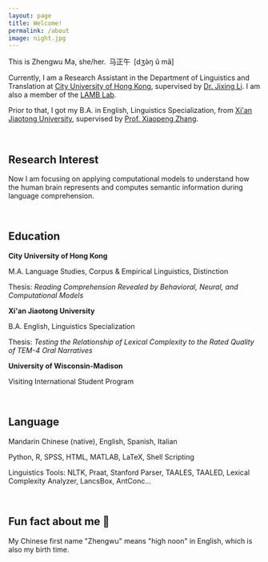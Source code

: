 ```yaml
---
layout: page
title: Welcome!
permalink: /about
image: night.jpg
---
```


This is Zhengwu Ma, she/her.&ensp;马正午&ensp;[dʒə̀ŋ ǔ mǎ]

Currently, I am a Research Assistant in the Department of Linguistics and Translation at [City University of Hong Kong](https://www.cityu.edu.hk/), supervised by [Dr. Jixing Li](https://jixing-li.github.io/). I am also a member of the [LAMB Lab](https://compneurolinglab.github.io/).

Prior to that, I got my B.A. in English, Linguistics Specialization, from [Xi'an Jiaotong University](http://www.xjtu.edu.cn), supervised by [Prof. Xiaopeng Zhang](http://gr.xjtu.edu.cn/en/web/zhangxp).

<br>

## Research Interest

Now I am focusing on applying computational models to understand how the human brain represents and computes semantic information during language comprehension.

<br>

## Education

<b> City University of Hong Kong </b>

M.A. Language Studies, Corpus & Empirical Linguistics, Distinction

Thesis: <i> Reading Comprehension Revealed by Behavioral, Neural, and Computational Models </i> 

<b> Xi'an Jiaotong University </b>

B.A. English, Linguistics Specialization

Thesis: <i> Testing the Relationship of Lexical Complexity to the Rated Quality of TEM-4 Oral Narratives </i>

<b> University of Wisconsin-Madison </b>

Visiting International Student Program

<br>

## Language

Mandarin Chinese (native), English, Spanish, Italian

Python, R, SPSS, HTML, MATLAB, LaTeX, Shell Scripting

Linguistics Tools: NLTK, Praat, Stanford Parser, TAALES, TAALED, Lexical Complexity Analyzer, LancsBox, AntConc...

 <br>
 
## Fun fact about me 🥳

My Chinese first name "Zhengwu" means "high noon" in English, which is also my birth time.  
